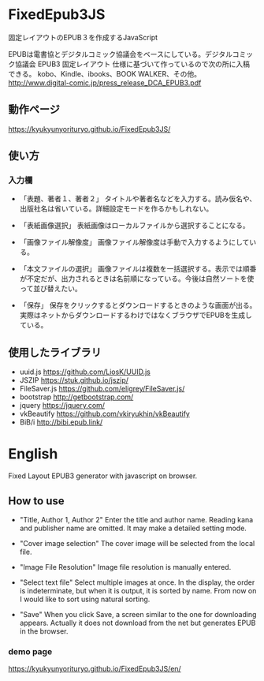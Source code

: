 # FixedEpub3JS
固定レイアウトのEPUB３を作成するJavaScript

EPUBは電書協とデジタルコミック協議会をベースにしている。デジタルコミック協議会 EPUB3 固定レイアウト 仕様に基づいて作っているので次の所に入稿できる。
kobo、Kindle、ibooks、BOOK WALKER、その他。
http://www.digital-comic.jp/press_release_DCA_EPUB3.pdf

## 動作ページ
https://kyukyunyorituryo.github.io/FixedEpub3JS/

## 使い方

### 入力欄
* 「表題、著者１、著者２」
タイトルや著者名などを入力する。読み仮名や、出版社名は省いている。詳細設定モードを作るかもしれない。

* 「表紙画像選択」
表紙画像はローカルファイルから選択することになる。

* 「画像ファイル解像度」
画像ファイル解像度は手動で入力するようにしている。

* 「本文ファイルの選択」
画像ファイルは複数を一括選択する。表示では順番が不定だが、出力されるときは名前順になっている。今後は自然ソートを使って並び替えたい。

* 「保存」
保存をクリックするとダウンロードするときのような画面が出る。実際はネットからダウンロードするわけではなくブラウザでEPUBを生成している。

## 使用したライブラリ
* uuid.js https://github.com/LiosK/UUID.js
* JSZIP https://stuk.github.io/jszip/ 
* FileSaver.js https://github.com/eligrey/FileSaver.js/
* bootstrap http://getbootstrap.com/
* jquery https://jquery.com/
* vkBeautify https://github.com/vkiryukhin/vkBeautify
* BiB/i http://bibi.epub.link/

# English
Fixed Layout EPUB3 generator with javascript on browser.

## How to use
* "Title, Author 1, Author 2" Enter the title and author name. Reading kana and publisher name are omitted. It may make a detailed setting mode.

* "Cover image selection" The cover image will be selected from the local file.

* "Image File Resolution" Image file resolution is manually entered.

* "Select text file" Select multiple images at once. In the display, the order is indeterminate, but when it is output, it is sorted by name. From now on I would like to sort using natural sorting.

* "Save" When you click Save, a screen similar to the one for downloading appears. Actually it does not download from the net but generates EPUB in the browser.
###  demo page
 https://kyukyunyorituryo.github.io/FixedEpub3JS/en/
